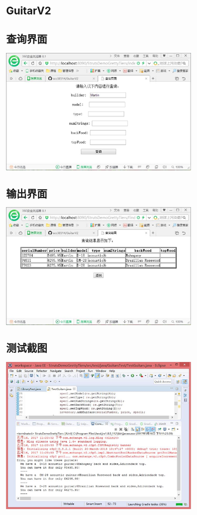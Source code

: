 # GuitarV2
查询界面
=======
>
![查询界面](/chaxun1.jpg)

输出界面
=======
>
![输出界面](/jieguo1.jpg)

测试截图
=======
>
![测试截图](/testjietu.jpg)
